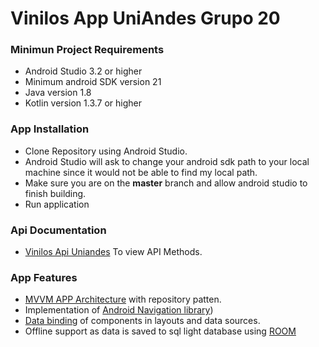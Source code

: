 # Vinilos App UniAndes Grupo 20

### Minimun Project Requirements 
* Android Studio 3.2 or higher
* Minimum android SDK version 21
* Java version 1.8
* Kotlin version 1.3.7 or higher

### App Installation
* Clone Repository using Android Studio.
* Android Studio will ask to change your android sdk path to your local machine since it would 
 not be able to find my local path. 
* Make sure you are on the **master** branch and allow android studio to finish building.
* Run application

### Api Documentation
* [Vinilos Api Uniandes](https://documenter.getpostman.com/view/8840688/SzmZd1L6#b7d73d9e-bc61-4ce1-a89a-1bde475986a6) To view API Methods.

### App Features
* [MVVM APP Architecture](https://developer.android.com/jetpack/guide) with repository patten.
* Implementation of [Android Navigation library](https://developer.android.com/guide/navigation))
* [Data binding](https://developer.android.com/jetpack/androidx/releases/databinding) of components in layouts and data sources. 
* Offline support as data is saved to sql light database using [ROOM](https://developer.android.com/topic/libraries/architecture/room)

